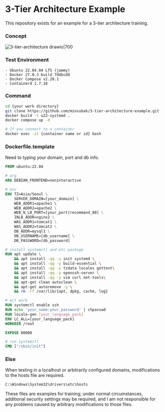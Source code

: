 # 3-Tier Architecture Example

This repository exists for an example for a 3-tier architecture training.

### Concept
![3-tier-architecture drawio|700](https://github.com/user-attachments/assets/df312367-05be-4ee7-b657-608e9b63408e)


### Test Environment
```
- Ubuntu 22.04.04 LTS (jammy)
- Docker 27.0.3 build 7d4bcd8
- Docker Compose v2.28.1
- Containerd 1.7.18
```

### Command
```bash
cd {your work directory}
git clone https://github.com/minsubak/3-tier-architecture-example.git
docker build -t u22-systemd .
docker compose up -d

# If you connect to a container
docker exec -it {container name or id} bash
```

### Dockerfile.template
Need to typing your domain, port and db info.
```Dockerfile
FROM ubuntu:22.04

# arg
ARG DEBIAN_FRONTEND=noninteractive

# env
ENV TZ=Asia/Seoul \
    SERVER_DOMAIN=[your_domain] \
    WEB_ADDR1=apache1 \ 
    WEB_ADDR2=apache2 \
    WEB_N_LB_PORT=[your_port|recommand_80] \
    INLB_ADDR=nginx2 \
    WAS_ADDR1=tomcat1 \
    WAS_ADDR2=tomcat2 \
    DB_ADDR=mysql1 \
    DB_USERNAME=[db_username] \
    DB_PASSWORD=[db_password] 

# install systemctl and etc package
RUN apt update \
    && apt install -qq -y init systemd \
    && apt install -qq -y build-essential \
    && apt install -qq -y tzdata locales gettext\
    && apt install -qq -y openssh-server \
    && apt install -qq -y vim curl net-tools\
    && apt-get clean autoclean \
    && apt-get autoremove -y \
    && rm -rf /var/lib/{apt, dpkg, cache, log}

# ect work
RUN systemctl enable ssh
RUN echo 'your_name:your_password' | chpasswd
RUN locale-gen [your_language_pack]
ENV LC_ALL=[your_language_pack]
WORKDIR /root

EXPOSE 00000

# run systemctl
CMD ["/sbin/init"]
```

### Else
When testing in a localhost or arbitrarily configured domains, modifications to the hosts file are required.
```
C:\Windows\System32\drivers\etc\hosts
```

These files are examples for training; under normal circumstances, additional security settings may be required, and I am not responsible for any problems caused by arbitrary modifications to those files.
